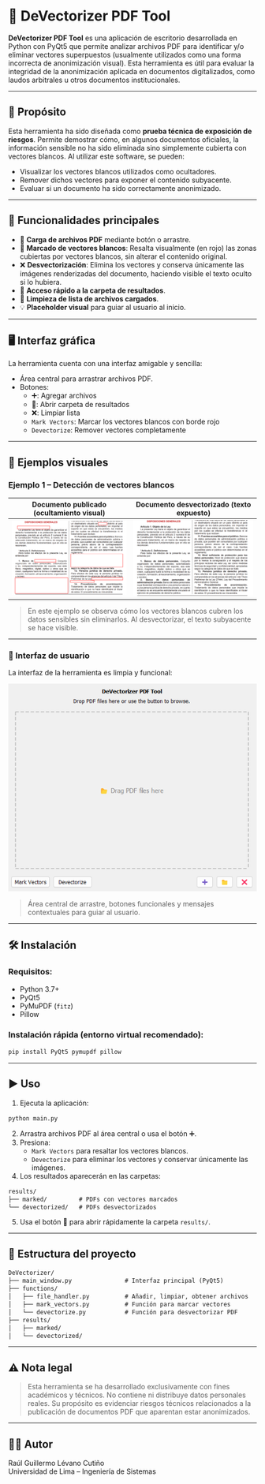 # 🧹 DeVectorizer PDF Tool

**DeVectorizer PDF Tool** es una aplicación de escritorio desarrollada en Python con PyQt5 que permite analizar archivos PDF para identificar y/o eliminar vectores superpuestos (usualmente utilizados como una forma incorrecta de anonimización visual). Esta herramienta es útil para evaluar la integridad de la anonimización aplicada en documentos digitalizados, como laudos arbitrales u otros documentos institucionales.

---

## 📌 Propósito

Esta herramienta ha sido diseñada como **prueba técnica de exposición de riesgos**. Permite demostrar cómo, en algunos documentos oficiales, la información sensible no ha sido eliminada sino simplemente cubierta con vectores blancos. Al utilizar este software, se pueden:

- Visualizar los vectores blancos utilizados como ocultadores.
- Remover dichos vectores para exponer el contenido subyacente.
- Evaluar si un documento ha sido correctamente anonimizado.

---

## 🧠 Funcionalidades principales

- 📂 **Carga de archivos PDF** mediante botón o arrastre.
- 🔴 **Marcado de vectores blancos**: Resalta visualmente (en rojo) las zonas cubiertas por vectores blancos, sin alterar el contenido original.
- ❌ **Desvectorización**: Elimina los vectores y conserva únicamente las imágenes renderizadas del documento, haciendo visible el texto oculto si lo hubiera.
- 📁 **Acceso rápido a la carpeta de resultados**.
- 🧼 **Limpieza de lista de archivos cargados**.
- 💡 **Placeholder visual** para guiar al usuario al inicio.

---

## 🖥️ Interfaz gráfica

La herramienta cuenta con una interfaz amigable y sencilla:

- Área central para arrastrar archivos PDF.
- Botones:
  - ➕: Agregar archivos
  - 📁: Abrir carpeta de resultados
  - ❌: Limpiar lista
  - `Mark Vectors`: Marcar los vectores blancos con borde rojo
  - `Devectorize`: Remover vectores completamente

---

## 📸 Ejemplos visuales

### Ejemplo 1 – Detección de vectores blancos

| Documento publicado (ocultamiento visual) | Documento desvectorizado (texto expuesto) |
|:-----------------------------------------:|:------------------------------------------:|
| ![Cubierto](images/covered_example.png)   | ![Expuesto](images/exposed_example.png)    |

> En este ejemplo se observa cómo los vectores blancos cubren los datos sensibles sin eliminarlos. Al desvectorizar, el texto subyacente se hace visible.

---

### 🧩 Interfaz de usuario

La interfaz de la herramienta es limpia y funcional:

![Interfaz de usuario](images/ui_image.png)

> Área central de arrastre, botones funcionales y mensajes contextuales para guiar al usuario.

---

## 🛠️ Instalación

### Requisitos:

- Python 3.7+
- PyQt5
- PyMuPDF (`fitz`)
- Pillow

### Instalación rápida (entorno virtual recomendado):

```bash
pip install PyQt5 pymupdf pillow
```

---

## ▶️ Uso

1. Ejecuta la aplicación:

```bash
python main.py
```

2. Arrastra archivos PDF al área central o usa el botón ➕.
3. Presiona:
   - `Mark Vectors` para resaltar los vectores blancos.
   - `Devectorize` para eliminar los vectores y conservar únicamente las imágenes.
4. Los resultados aparecerán en las carpetas:

```
results/
├── marked/         # PDFs con vectores marcados
└── devectorized/   # PDFs desvectorizados
```

5. Usa el botón 📁 para abrir rápidamente la carpeta `results/`.

---

## 📁 Estructura del proyecto

```
DeVectorizer/
├── main_window.py               # Interfaz principal (PyQt5)
├── functions/
│   ├── file_handler.py          # Añadir, limpiar, obtener archivos
│   ├── mark_vectors.py          # Función para marcar vectores
│   └── devectorize.py           # Función para desvectorizar PDF
├── results/
│   ├── marked/
│   └── devectorized/
```

---

## ⚠️ Nota legal

> Esta herramienta se ha desarrollado exclusivamente con fines académicos y técnicos. No contiene ni distribuye datos personales reales. Su propósito es evidenciar riesgos técnicos relacionados a la publicación de documentos PDF que aparentan estar anonimizados.

---

## 👨‍💻 Autor

Raúl Guillermo Lévano Cutiño  
Universidad de Lima – Ingeniería de Sistemas  